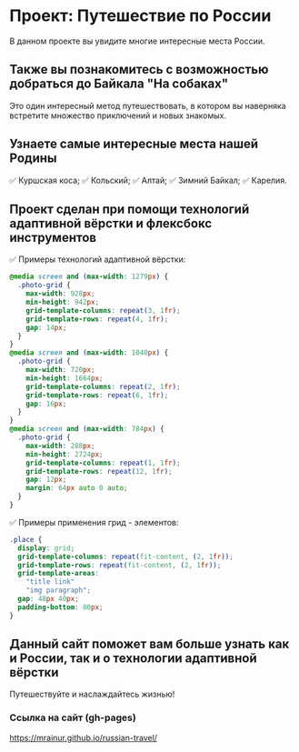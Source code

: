 # Проект: Путешествие по России
В данном проекте вы увидите многие интересные места России.
## Также вы познакомитесь с возможностью добраться до Байкала "На собаках"
Это один интересный метод путешествовать, в котором вы наверняка встретите множество приключений и новых знакомых.
## Узнаете самые интересные места нашей Родины
:white_check_mark: Куршская коса;
:white_check_mark: Кольский;
:white_check_mark: Алтай;
:white_check_mark: Зимний Байкал;
:white_check_mark: Карелия.
## Проект сделан при помощи технологий адаптивной вёрстки и флексбокс инструментов
:white_check_mark: Примеры технологий адаптивной вёрстки:
```CSS
@media screen and (max-width: 1279px) {
  .photo-grid {
    max-width: 928px;
    min-height: 942px;
    grid-template-columns: repeat(3, 1fr);
    grid-template-rows: repeat(4, 1fr);
    gap: 14px;
  }
}
@media screen and (max-width: 1040px) {
  .photo-grid {
    max-width: 720px;
    min-height: 1664px;
    grid-template-columns: repeat(2, 1fr);
    grid-template-rows: repeat(6, 1fr);
    gap: 16px;
  }
}
@media screen and (max-width: 784px) {
  .photo-grid {
    max-width: 288px;
    min-height: 2724px;
    grid-template-columns: repeat(1, 1fr);
    grid-template-rows: repeat(12, 1fr);
    gap: 12px;
    margin: 64px auto 0 auto;
  }
}
```
:white_check_mark: Примеры применения грид - элементов:
```CSS
.place {
  display: grid;
  grid-template-columns: repeat(fit-content, (2, 1fr));
  grid-template-rows: repeat(fit-content, (2, 1fr));
  grid-template-areas:
    "title link"
    "img paragraph";
  gap: 48px 40px;
  padding-bottom: 80px;
}
```
## Данный сайт поможет вам больше узнать как и России, так и о технологии адаптивной вёрстки
Путешествуйте и наслаждайтесь жизнью!
### Ссылка на сайт (gh-pages)
 https://mrainur.github.io/russian-travel/
